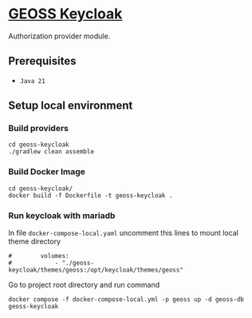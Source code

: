 # [GEOSS Keycloak](geoss-keycloak/README.md)

Authorization provider module.

## Prerequisites

- `Java 21`

## Setup local environment

### Build providers

```shell
cd geoss-keycloak
./gradlew clean assemble
```

### Build Docker Image

```shell
cd geoss-keycloak/
docker build -f Dockerfile -t geoss-keycloak .
```

### Run keycloak with mariadb

In file `docker-compose-local.yaml` uncomment this lines to mount local theme directory
```
#        volumes:
#            - "./geoss-keycloak/themes/geoss:/opt/keycloak/themes/geoss"
```

Go to project root directory and run command
```shell
docker compose -f docker-compose-local.yml -p geoss up -d geoss-db geoss-keycloak
```
